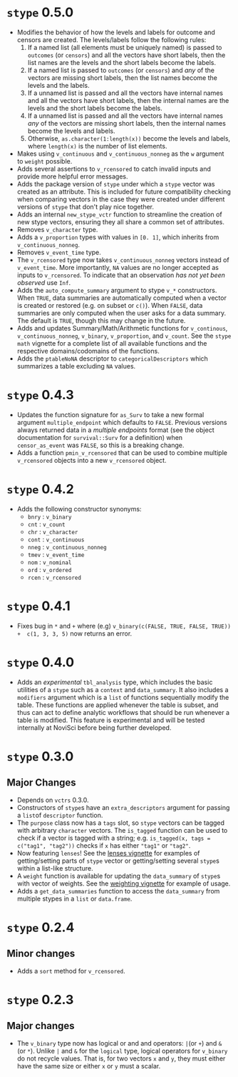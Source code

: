 # `stype` 0.5.0

* Modifies the behavior of how the levels and labels for outcome and censors are created. The levels/labels follow the following rules:
    1. If a named list (all elements must be uniquely named) is passed to `outcomes` (or `censors`) and all the vectors have short labels, then the list names are the levels and the short labels become the labels.
    2. If a named list is passed to `outcomes` (or `censors`) and *any* of the vectors are missing short labels, then the list names become the levels and the labels.
    3. If a unnamed list is passed and all the vectors have internal names and all the vectors have short labels, then the internal names are the levels and the short labels become the labels. 
    4. If a unnamed list is passed and all the vectors have internal names *any* of the vectors are missing short labels, then the internal names become the levels and  labels. 
    5. Otherwise, `as.character(1:length(x))` become the levels and labels, where `length(x)` is the number of list elements.
* Makes using `v_continuous` and `v_continuous_nonneg` as the `w` argument to `weight` possible.
* Adds several assertions to `v_rcensored` to catch invalid inputs and provide more helpful error messages.
* Adds the package version of `stype` under which a `stype` vector was created as an attribute. This is included for future compatibility checking when comparing vectors in the case they were created under different versions of `stype` that don't play nice together.
* Adds an internal `new_stype_vctr` function to streamline the creation of new stype vectors, ensuring they all share a common set of attributes.
* Removes `v_character` type.
* Adds a `v_proportion` types with values in `[0. 1]`, which inherits from `v_continuous_nonneg`.
* Removes `v_event_time` type.
* The `v_rcensored` type now takes `v_continuous_nonneg` vectors instead of `v_event_time`. More importantly, `NA` values are no longer accepted as inputs to `v_rcensored`. To indicate that an observation *has not yet been observed* use `Inf`.
* Adds the `auto_compute_summary` argument to stype `v_*` constructors. When `TRUE`, data summaries are automatically computed when a vector is created or restored (e.g. on subset or `c()`). When `FALSE`, data summaries are only computed when the user asks for a data summary. The default is `TRUE`, though this may change in the future.
* Adds and updates Summary/Math/Arithmetic functions for `v_continous`, `v_continuous_nonneg`, `v_binary`, `v_proportion`, and `v_count`. See the `stype math` vignette for a complete list of all available functions and the respective domains/codomains of the functions.
* Adds the `ptableNoNA` descriptor to `categoricalDescriptors`
which summarizes a table excluding `NA` values.

# `stype` 0.4.3

* Updates the function signature for `as_Surv` to take a new formal argument `multiple_endpoint` which defaults to `FALSE`. Previous versions always returned data in a _multiple endpoints_ format (see the object documentation for `survival::Surv` for a definition) when `censor_as_event` was `FALSE`, so this is a breaking change.
* Adds a function `pmin_v_rcensored` that can be used to combine multiple `v_rcensored` objects into a new `v_rcensored` object.

# `stype` 0.4.2

* Adds the following constructor synonyms:
    * `bnry` : `v_binary`
    * `cnt`  : `v_count`
    * `chr`  : `v_character`
    * `cont` : `v_continuous`
    * `nneg` : `v_continuous_nonneg`
    * `tmev` : `v_event_time`
    * `nom`  : `v_nominal`
    * `ord`  : `v_ordered`
    * `rcen` : `v_rcensored`

# `stype` 0.4.1

* Fixes bug in `*` and `+` where (e.g) `v_binary(c(FALSE, TRUE, FALSE, TRUE)) +  c(1, 3, 3, 5)` now returns an error.

# `stype` 0.4.0

* Adds an *experimental* `tbl_analysis` type, which includes the basic utilities of a `stype` such as a `context` and `data_summary`. It also includes a `modifiers` argument which is a `list` of functions sequentially modify the table. These functions are applied whenever the table is subset, and thus can act to define analytic workflows that should be run whenever a table is modified. This feature is experimental and will be tested internally at NoviSci before being further developed.

# `stype` 0.3.0

## Major Changes

* Depends on  `vctrs` 0.3.0.
* Constructors of `stype`s have an `extra_descriptors` argument for passing a `list`of `descriptor` function.
* The `purpose` class now has a `tags` slot, so `stype` vectors can be tagged with arbitrary `character` vectors. The `is_tagged` function can be used to check if a vector is tagged with a string; e.g. `is_tagged(x, tags = c("tag1", "tag2"))` checks if `x` has either `"tag1"` or `"tag2"`.
* Now featuring `lenses`! See the [lenses vignette](lenses.html) for examples of getting/setting parts of `stype` vector or getting/setting several `stype`s within a list-like structure.
* A `weight` function is available for updating the  `data_summary` of `stype`s with vector of weights. See the [weighting vignette](weighting.html) for example of usage.
* Adds a `get_data_summaries` function to access the `data_summary` from multiple stypes in a `list` or `data.frame`.

# `stype` 0.2.4

## Minor changes

* Adds a `sort` method for `v_rcensored`.

# `stype` 0.2.3

## Major changes

* The `v_binary` type now has logical or and and operators: `|`(or `+`) and `&` (or `*`). Unlike `|` and `&` for the `logical` type, logical operators for `v_binary`  do not recycle values. That is, for two vectors `x` and `y`, they must either have the same size or either `x` or `y` must a scalar.
